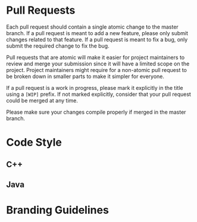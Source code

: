 # Pull Requests

Each pull request should contain a single atomic change to the master branch. If a pull request is meant to add a new feature, please only submit changes related to that feature. If a pull request is meant to fix a bug, only submit the required change to fix the bug.

Pull requests that are atomic will make it easier for project maintainers to review and merge your submission since it will have a limited scope on the project. Project maintainers might require for a non-atomic pull request to be broken down in smaller parts to make it simpler for everyone.

If a pull request is a work in progress, please mark it explicitly in the title using a `[WIP]` prefix. If not marked explicitly, consider that your pull request could be merged at any time.

Please make sure your changes compile properly if merged in the master branch.

# Code Style

## C++

## Java

# Branding Guidelines

